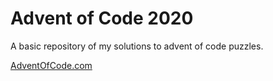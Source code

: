 
# Advent of Code 2020

A basic repository of my solutions to advent of code puzzles.

[AdventOfCode.com](https://adventofcode.com/)